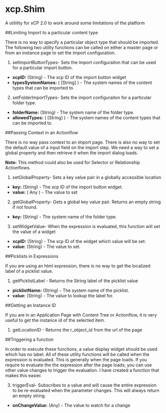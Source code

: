 xcp.Shim
========

A utilility for xCP 2.0 to work around some limitations of the platform

##Limiting Import to a particular content type

There is no way to specify a particular object type that should be imported. The following two utility functions can be called on either a master page or from an instance page to set the import configuration.  

1. setImportButtonTypes- Sets the import configuraiton that can be used for a particular import button.
  - **xcpID:** (String) - The xcp ID of the import button widget
  - **typesSystemNames:** ( [String] ) - The system names of the content types that can be imported to.

2. setFolderImportTypes- Sets the import configuraiton for a particular folder type.
  - **folderName:** (String) - The system name of the folder type.
  - **allowedTypes:** ( [String] ) - The system names of the content types that can be imported to.

##Passing Context in an Actionflow

There is no way pass context to an import page. There is also no way to set the default value of a input field on the import step. We need a way to set a global property and then retrieve it when the import dialog loads.

**Note:** This method could also be used for Selector or Relationship Actionflows.

1. setGlobalProperty- Sets a key value pair in a globally accessible location
  - **key:** (String) - The xcp ID of the import button widget.
  - **value:** ( Any ) - The value to set

2. getGlobalProperty- Gets a global key value pair. Returns an empty string if not found.
  - **key:** (String) - The system name of the folder type.


3. setWidgetValue- When the expression is evaluated, this function will set the value of a widget
  - **xcpID:** (String) - The xcp ID of the widget which value will be set.
  - **value:** (String) - The value to set.

##Picklists in Expressions

If you are using an html expression, there is no way to get the localized label of a picklist value.

1. getPicklistLabel - Returns the String label of the picklist value
  - **picklistName:** (String) - The system name of the picklist.
  - **value:** (String) - The value to lookup the label for.


##Getting an Instance ID

If you are in an Application Page with Content Tree or Actionflow, it is very useful to get the instance id of the selected item.

1. getLocationID - Returns the r\_object\_id from the url of the page

##Triggering a function

In order to execute these functions, a value display widget should be used which has no label. All of these utility functions will be called when the expression is evaluated. This is generally when the page loads. If you require to evaluate the the expression after the page loads, you can use other value changes to trigger the evaluation. I have created a function that makes this easier.

3. triggerEval- Subscribes to a value and will cause the entire expression to be re-evaluated when the parameter changes. This will always return an empty string.
  - **onChangeValue:** (Any) - The value to watch for a change

